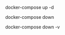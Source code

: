 <!-- Running with Docker Compose
To start the application and MySQL database, use the following commands: -->
docker-compose up -d
<!-- This will build and start the containers in the background. The application will be accessible at http://localhost:8000.
To stop the containers, run: -->

docker-compose down
<!-- This will stop and remove the containers. Use the -v option if you want to remove the volume data as well: -->
docker-compose down -v
